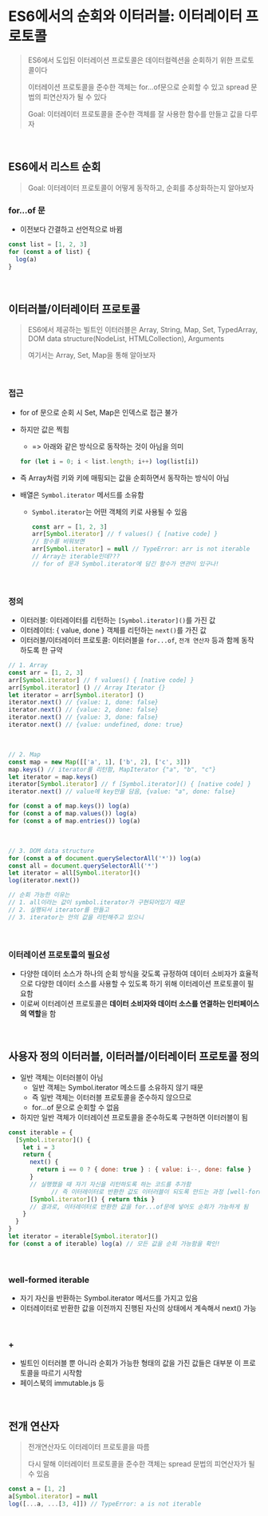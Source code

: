 # ES6에서의 순회와 이터러블: 이터레이터 프로토콜

> ES6에서 도입된 이터레이션 프로토콜은 데이터컬렉션을 순회하기 위한 프로토콜이다
>
> 이터레이션 프로토콜을 준수한 객체는 for...of문으로 순회할 수 있고 spread 문법의 피연산자가 될 수 있다
>
> Goal: 이터레이터 프로토콜을 준수한 객체를 잘 사용한 함수를 만들고 값을 다루자

<br>

## ES6에서 리스트 순회

> Goal: 이터레이터 프로토콜이 어떻게 동작하고, 순회를 추상화하는지 알아보자

### for...of 문

- 이전보다 간결하고 선언적으로 바뀜

``` javascript
const list = [1, 2, 3]
for (const a of list) {
  log(a)
}
```

<br>

## 이터러블/이터레이터 프로토콜

> ES6에서 제공하는 빌트인 이터러블은 Array, String, Map, Set, TypedArray, DOM data structure(NodeList, HTMLCollection), Arguments
>
> 여기서는 Array, Set, Map을 통해 알아보자

<br>

### 접근

- for of 문으로 순회 시 Set, Map은 인덱스로 접근 불가

- 하지만 값은 찍힘

  - => 아래와 같은 방식으로 동작하는 것이 아님을 의미

  ```javascript
  for (let i = 0; i < list.length; i++) log(list[i])
  ```

- 즉 Array처럼 키와 키에 매핑되는 값을 순회하면서 동작하는 방식이 아님

- 배열은 `Symbol.iterator` 메서드를 소유함

  - `Symbol.iterator`는 어떤 객체의 키로 사용될 수 있음

    ``` javascript
    const arr = [1, 2, 3]
    arr[Symbol.iterator] // f values() { [native code] }
    // 함수를 비워보면
    arr[Symbol.iterator] = null // TypeError: arr is not iterable
    // Array는 iterable인데???
    // for of 문과 Symbol.iterator에 담긴 함수가 연관이 있구나!
    ```

<br>

### 정의

- 이터러블: 이터레이터를 리턴하는 `[Symbol.iterator]()`를 가진 값
- 이터레이터: { value, done } 객체를 리턴하는 `next()`를 가진 값
- 이터러블/이터레이터 프로토콜: 이터러블을 `for...of`, `전개 연산자` 등과 함께 동작하도록 한 규약

``` javascript
// 1. Array
const arr = [1, 2, 3]
arr[Symbol.iterator] // f values() { [native code] }
arr[Symbol.iterator] () // Array Iterator {}
let iterator = arr[Symbol.iterator] ()
iterator.next() // {value: 1, done: false}
iterator.next() // {value: 2, done: false}
iterator.next() // {value: 3, done: false}
iterator.next() // {value: undefined, done: true}
```

<br>

``` javascript
// 2. Map
const map = new Map([['a', 1], ['b', 2], ['c', 3]])
map.keys() // iterator를 리턴함, MapIterator {"a", "b", "c"}
let iterator = map.keys()
iterator[Symbol.iterator] // f [Symbol.iterator]() { [native code] }
iterator.next() // value에 key만을 담음, {value: "a", done: false}

for (const a of map.keys()) log(a)
for (const a of map.values()) log(a)
for (const a of map.entries()) log(a)
```

<br>

``` javascript
// 3. DOM data structure
for (const a of document.querySelectorAll('*')) log(a)
const all = document.querySelectorAll('*')
let iterator = all[Symbol.iterator]()
log(iterator.next())

// 순회 가능한 이유는
// 1. all이라는 값이 symbol.iterator가 구현되어있기 때문
// 2. 실행되서 iterator를 만들고
// 3. iterator는 안의 값을 리턴해주고 있으니
```

<br>

### 이터레이션 프로토콜의 필요성

- 다양한 데이터 소스가 하나의 순회 방식을 갖도록 규정하여 데이터 소비자가 효율적으로 다양한 데이터 소스를 사용할 수 있도록 하기 위해 이터레이션 프로토콜이 필요함
- 이로써 이터레이션 프로토콜은  **데이터 소비자와 데이터 소스를 연결하는 인터페이스의 역할**을 함

<br>

## 사용자 정의 이터러블, 이터러블/이터레이터 프로토콜 정의

- 일반 객체는 이터러블이 아님
  - 일반 객체는 Symbol.iterator 메소드를 소유하지 않기 때문
  - 즉 일반 객체는 이터러블 프로토콜을 준수하지 않으므로
  - for...of 문으로 순회할 수 없음
- 하지만 일반 객체가 이터레이션 프로토콜을 준수하도록 구현하면 이터러블이 됨

```javascript
const iterable = {
  [Symbol.iterator]() {
    let i = 3
    return {
      next() {
        return i == 0 ? { done: true } : { value: i--, done: false }
      }
      // 실행했을 때 자기 자신을 리턴하도록 하는 코드를 추가함
			// 즉 이터레이터로 반환한 값도 이터러블이 되도록 만드는 과정 [well-formed iterable]
      [Symbol.iterator]() { return this }
      // 결과로, 이터레이터로 반환한 값을 for...of문에 넣어도 순회가 가능하게 됨
    }
  }
}
let iterator = iterable[Symbol.iterator]()
for (const a of iterable) log(a) // 모든 값을 순회 가능함을 확인!
```

<br>

### well-formed iterable

- 자기 자신을 반환하는 Symbol.iterator 메서드를 가지고 있음
- 이터레이터로 반환한 값을 이전까지 진행된 자신의 상태에서 계속해서 next() 가능

<br>

### +

- 빌트인 이터러블 뿐 아니라 순회가 가능한 형태의 값을 가진 값들은 대부분 이 프로토콜을 따르기 시작함
- 페이스북의 immutable.js 등

<br>

## 전개 연산자

> 전개연산자도 이터레이터 프로토콜을 따름
>
> 다시 말해 이터레이터 프로토콜을 준수한 객체는 spread 문법의 피연산자가 될 수 있음

``` JavaScript
const a = [1, 2]
a[Symbol.iterator] = null
log([...a, ...[3, 4]]) // TypeError: a is not iterable
```

<br>

<br>

<br>